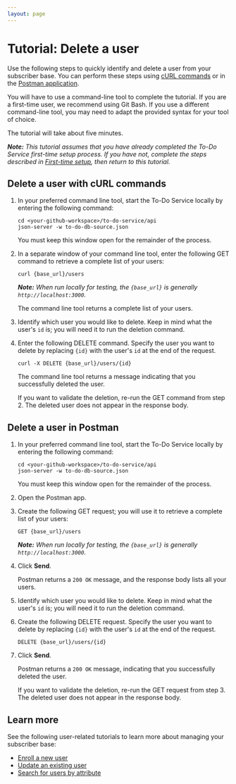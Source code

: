 ```yaml
---
layout: page
---
```


# Tutorial: Delete a user

Use the following steps to quickly identify and delete a user from your subscriber base. You can perform these steps using [cURL commands](#delete-a-user-with-curl-commands) or in the [Postman application](#delete-a-user-in-postman).

You will have to use a command-line tool to complete the tutorial. If you are a first-time user, we recommend using Git Bash. If you use a different command-line tool, you may need to adapt the provided syntax for your tool of choice.

The tutorial will take about five minutes. 

_**Note:** This tutorial assumes that you have already completed the To-Do Service first-time setup process. If you have not, complete the steps described in [First-time setup](../before-you-start-a-tutorial.md), then return to this tutorial._

## Delete a user with cURL commands

1. In your preferred command line tool, start the To-Do Service locally by entering the following command:

    ```shell
    cd <your-github-workspace>/to-do-service/api
    json-server -w to-do-db-source.json
    ```
    You must keep this window open for the remainder of the process.

2. In a separate window of your command line tool, enter the following GET command to retrieve a complete list of your users:

    ```shell
    curl {base_url}/users
    ```
    _**Note:** When run locally for testing, the `{base_url}` is generally `http://localhost:3000`._

    The command line tool returns a complete list of your users.

3. Identify which user you would like to delete. Keep in mind what the user's `id` is; you will need it to run the deletion command. 

4. Enter the following DELETE command. Specify the user you want to delete by replacing `{id}` with the user's `id` at the end of the request.

    ```shell
    curl -X DELETE {base_url}/users/{id}
    ```

    The command line tool returns a message indicating that you successfully deleted the user.
    
    If you want to validate the deletion, re-run the GET command from step 2. The deleted user does not appear in the response body.

## Delete a user in Postman

1. In your preferred command line tool, start the To-Do Service locally by entering the following command:

    ```shell
    cd <your-github-workspace>/to-do-service/api
    json-server -w to-do-db-source.json
    ```
    You must keep this window open for the remainder of the process.

2. Open the Postman app.

3. Create the following GET request; you will use it to retrieve a complete list of your users:

    ```shell
    GET {base_url}/users
    ```
    _**Note:** When run locally for testing, the `{base_url}` is generally `http://localhost:3000`._

4. Click **Send**. 

   Postman returns a `200 OK` message, and the response body lists all your users. 

5. Identify which user you would like to delete. Keep in mind what the user's `id` is; you will need it to run the deletion command.

6. Create the following DELETE request. Specify the user you want to delete by replacing `{id}` with the user's `id` at the end of the request.

    ```shell
    DELETE {base_url}/users/{id}
    ```

7. Click **Send**. 

   Postman returns a `200 OK` message, indicating that you successfully deleted the user.
   
   If you want to validate the deletion, re-run the GET request from step 3. The deleted user does not appear in the response body.

## Learn more

See the following user-related tutorials to learn more about managing your subscriber base:

- [Enroll a new user](../tutorials.md)
- [Update an existing user](../tutorials.md)
- [Search for users by attribute](../tutorials.md)